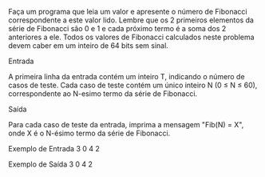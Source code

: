 Faça um programa que leia um valor e apresente o número de Fibonacci correspondente a este valor lido. Lembre que os 2 primeiros elementos da série de Fibonacci são 0 e 1 e cada próximo termo é a soma dos 2 anteriores a ele. Todos os valores de Fibonacci calculados neste problema devem caber em um inteiro de 64 bits sem sinal.

Entrada

A primeira linha da entrada contém um inteiro T, indicando o número de casos de teste. Cada caso de teste contém um único inteiro N (0 ≤ N ≤ 60), correspondente ao N-esimo termo da série de Fibonacci.

Saída

Para cada caso de teste da entrada, imprima a mensagem "Fib(N) = X", onde X é o N-ésimo termo da série de Fibonacci.


Exemplo de Entrada
3
0
4
2 

Exemplo de Saída
3
0
4
2 